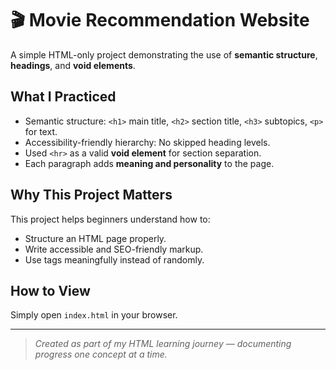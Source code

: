 # 🎬 Movie Recommendation Website

A simple HTML-only project demonstrating the use of **semantic structure**, **headings**, and **void elements**.

##  What I Practiced
- Semantic structure: `<h1>` main title, `<h2>` section title, `<h3>` subtopics, `<p>` for text.
- Accessibility-friendly hierarchy: No skipped heading levels.
- Used `<hr>` as a valid **void element** for section separation.
- Each paragraph adds **meaning and personality** to the page.

##  Why This Project Matters
This project helps beginners understand how to:
- Structure an HTML page properly.
- Write accessible and SEO-friendly markup.
- Use tags meaningfully instead of randomly.

##  How to View
Simply open `index.html` in your browser.

---

> *Created as part of my HTML learning journey — documenting progress one concept at a time.*


